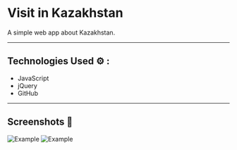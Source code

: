 # Visit in Kazakhstan 

A simple web app about Kazakhstan. 
___

## Technologies Used ⚙️ :
- JavaScript
- jQuery
- GitHub
___

## Screenshots 📸
![Example](./images/photo1.png)
![Example](./images/photo2.png)
